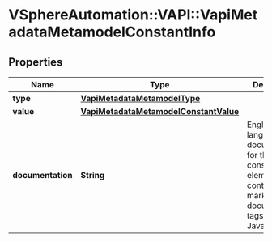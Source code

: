 # VSphereAutomation::VAPI::VapiMetadataMetamodelConstantInfo

## Properties
Name | Type | Description | Notes
------------ | ------------- | ------------- | -------------
**type** | [**VapiMetadataMetamodelType**](VapiMetadataMetamodelType.md) |  | [optional] 
**value** | [**VapiMetadataMetamodelConstantValue**](VapiMetadataMetamodelConstantValue.md) |  | [optional] 
**documentation** | **String** | English language documentation for the constant element. It can contain HTML markup and documentation tags (similar to Javadoc tags). | [optional] 


